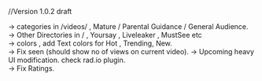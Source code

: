 //Version 1.0.2 draft

-> categories in /videos/ , Mature / Parental Guidance / General Audience.  
-> Other Directories in / , Yoursay , Liveleaker , MustSee etc  
-> colors , add Text colors for Hot , Trending, New.    
-> Fix seen (should show no of views on current video). 
-> Upcoming heavy UI modification. check rad.io plugin.     
-> Fix Ratings.     
